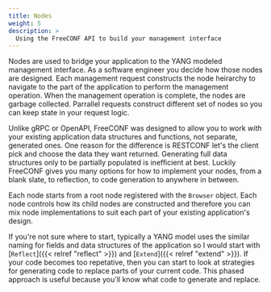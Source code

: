 ```yaml
---
title: Nodes
weight: 5
description: >
  Using the FreeCONF API to build your management interface
---
```


Nodes are used to bridge your application to the YANG modeled management interface.  As a software engineer you decide how those nodes are designed. Each management request constructs the node heirarchy to navigate to the part of the application to perform the management operation.  When the management operation is complete, the nodes are garbage collected.  Parrallel requests construct different set of nodes so you can keep state in your request logic.

Unlike gRPC or OpenAPI, FreeCONF was designed to allow you to work *with* your existing application data structures and functions, not separate, generated ones. One reason for the difference is RESTCONF let's the client pick and choose the data they want returned.  Generating full data structures only to be partially populated is inefficient at best.  Luckily FreeCONF gives you many options for how to implement your nodes, from a blank slate, to reflection, to code generation to anywhere in between.

Each node starts from a root node registered with the `Browser` object.  Each node controls how its child nodes are constructed and therefore you can mix node implementations to suit each part of your existing application's design.

If you're not sure where to start, typically a YANG model uses the similar naming for fields and data structures of the application so I would start with [`Reflect`]({{< relref "reflect" >}}) and [`Extend`]({{< relref "extend" >}}). If your code becomes too repetative, then you can start to look at strategies for generating code to replace parts of your current code.  This phased approach is useful because you'll know what code to generate and replace.

